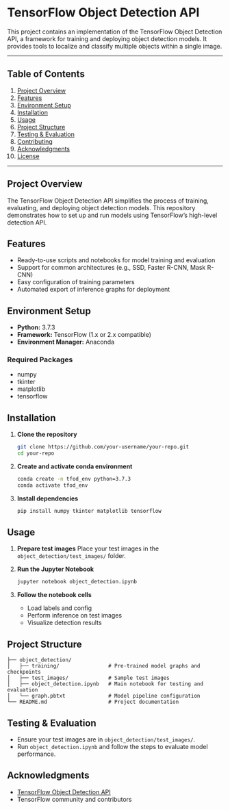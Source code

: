 # TensorFlow Object Detection API

This project contains an implementation of the TensorFlow Object Detection API, a framework for training and deploying object detection models. It provides tools to localize and classify multiple objects within a single image.

---

## Table of Contents

1. [Project Overview](#project-overview)
2. [Features](#features)
3. [Environment Setup](#environment-setup)
4. [Installation](#installation)
5. [Usage](#usage)
6. [Project Structure](#project-structure)
7. [Testing & Evaluation](#testing--evaluation)
8. [Contributing](#contributing)
9. [Acknowledgments](#acknowledgments)
10. [License](#license)

---

## Project Overview

The TensorFlow Object Detection API simplifies the process of training, evaluating, and deploying object detection models. This repository demonstrates how to set up and run models using TensorFlow’s high-level detection API.

## Features

* Ready-to-use scripts and notebooks for model training and evaluation
* Support for common architectures (e.g., SSD, Faster R-CNN, Mask R-CNN)
* Easy configuration of training parameters
* Automated export of inference graphs for deployment

## Environment Setup

* **Python:** 3.7.3
* **Framework:** TensorFlow (1.x or 2.x compatible)
* **Environment Manager:** Anaconda

### Required Packages

* numpy
* tkinter
* matplotlib
* tensorflow

## Installation

1. **Clone the repository**

   ```bash
   git clone https://github.com/your-username/your-repo.git
   cd your-repo
   ```
2. **Create and activate conda environment**

   ```bash
   conda create -n tfod_env python=3.7.3
   conda activate tfod_env
   ```
3. **Install dependencies**

   ```bash
   pip install numpy tkinter matplotlib tensorflow
   ```

## Usage

1. **Prepare test images** Place your test images in the `object_detection/test_images/` folder.

2. **Run the Jupyter Notebook**

   ```bash
   jupyter notebook object_detection.ipynb
   ```

3. **Follow the notebook cells**

   * Load labels and config
   * Perform inference on test images
   * Visualize detection results

## Project Structure

```
├── object_detection/
│   ├── training/                # Pre-trained model graphs and checkpoints
│   ├── test_images/             # Sample test images
│   ├── object_detection.ipynb   # Main notebook for testing and evaluation
│   └── graph.pbtxt              # Model pipeline configuration
└── README.md                    # Project documentation
```

## Testing & Evaluation

* Ensure your test images are in `object_detection/test_images/`.
* Run `object_detection.ipynb` and follow the steps to evaluate model performance.



## Acknowledgments

* [TensorFlow Object Detection API](https://github.com/tensorflow/models/tree/master/research/object_detection)
* TensorFlow community and contributors



